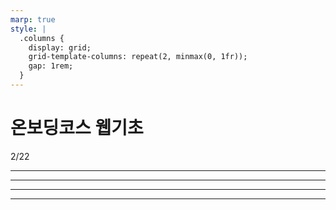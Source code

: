 ```yaml
---
marp: true
style: |
  .columns {
    display: grid;
    grid-template-columns: repeat(2, minmax(0, 1fr));
    gap: 1rem;
  }
---
```


# 온보딩코스 웹기초

2/22

---

<!-- {docs/01.http.md} -->

---

<!-- {docs/02.web.md} -->

---

<!-- {docs/03.fe-be.md} -->

---

<!-- {docs/04.async.md} -->
